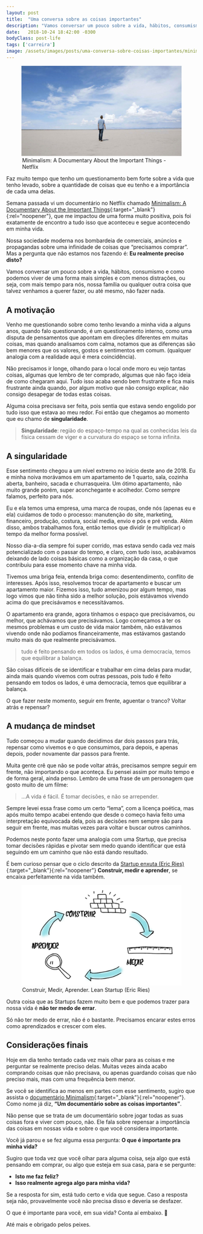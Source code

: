 ```yaml
---
layout: post
title:  "Uma conversa sobre as coisas importantes"
description: "Vamos conversar um pouco sobre a vida, hábitos, consumismo e como podemos viver de uma forma mais simples e com menos distrações."
date:   2018-10-24 18:42:00 -0300
bodyClass: post-life
tags: ['carreira']
image: /assets/images/posts/uma-conversa-sobre-coisas-importantes/minimalism-netflix.jpeg
---
```



<figure>
  <picture>
    <source type="image/webp" srcset="/assets/images/webp/posts/uma-conversa-sobre-coisas-importantes/minimalism-netflix.webp" />
    <source srcset="/assets/images/posts/uma-conversa-sobre-coisas-importantes/minimalism-netflix.jpeg" />
    <img itemprop="image" src="/assets/images/posts/uma-conversa-sobre-coisas-importantes/minimalism-netflix.jpeg" alt="Minimalism: A Documentary About the Important Things - Netflix" />
  </picture>
  <legend>Minimalism: A Documentary About the Important Things - Netflix</legend>
</figure>

Faz muito tempo que tenho um questionamento bem forte sobre a vida que tenho levado, sobre a quantidade de coisas que eu tenho e a importância de cada uma delas.

Semana passada vi um documentário no Netflix chamado [Minimalism: A Documentary About the Important Things](https://www.netflix.com/br/title/80114460){:target="_blank"}{:rel="noopener"}, que me impactou de uma forma muito positiva, pois foi exatamente de encontro a tudo isso que aconteceu e segue acontecendo em minha vida.

Nossa sociedade moderna nos bombardeia de comerciais, anúncios e propagandas sobre uma infinidade de coisas que “precisamos comprar”. Mas a pergunta que não estamos nos fazendo é:  **Eu realmente preciso disto?**

Vamos conversar um pouco sobre a vida, hábitos, consumismo e como podemos viver de uma forma mais simples e com menos distrações, ou seja, com mais tempo para nós, nossa família ou qualquer outra coisa que talvez venhamos a querer fazer, ou até mesmo, não fazer nada.

## A motivação

Venho me questionando sobre como tenho levando a minha vida a alguns anos, quando falo questionando, é um questionamento interno, como uma disputa de pensamentos que apontam em direções diferentes em muitas coisas, mas quando analisamos com calma, notamos que as diferenças são bem menores que os valores, gostos e sentimentos em comum. (qualquer analogia com a realidade aqui é mera coincidência).

Não precisamos ir longe, olhando para o local onde moro eu vejo tantas coisas, algumas que lembro de ter comprado, algumas que não faço ideia de como chegaram aqui. Tudo isso acaba sendo bem frustrante e fica mais frustrante ainda quando, por algum motivo que não consigo explicar, não consigo desapegar de todas estas coisas.

Alguma coisa precisava ser feita, pois sentia que estava sendo engolido por tudo isso que estava ao meu redor. Foi então que chegamos ao momento que eu chamo de **singularidade**.

> **Singularidade**: região do espaço-tempo na qual as conhecidas leis da física cessam de viger e a curvatura do espaço se torna infinita.

## A singularidade

Esse sentimento chegou a um nível extremo no início deste ano de 2018.  Eu e minha noiva morávamos em um apartamento de 1 quarto, sala, cozinha aberta, banheiro, sacada e churrasqueira. Um ótimo apartamento, não muito grande porém, super aconchegante e acolhedor. Como sempre falamos, perfeito para nós.

Eu e ela temos uma empresa, uma marca de roupas, onde nós (apenas eu e ela) cuidamos de todo o processo: manutenção do site, marketing, financeiro, produção, costura, social media, envio e pós e pré venda. Além disso, ambos trabalhamos fora, então temos que dividir (e multiplicar) o tempo da melhor forma possível.

Nosso dia-a-dia sempre foi super corrido, mas estava sendo cada vez mais potencializado com o passar do tempo, e claro, com tudo isso, acabávamos deixando de lado coisas básicas como a organização da casa, o que contribuiu para esse momento chave na minha vida.

Tivemos uma briga feia, entenda briga como: desentendimento, conflito de interesses. Após isso, resolvemos trocar de apartamento e buscar um apartamento maior. Fizemos isso, tudo amenizou por algum tempo, mas logo vimos que não tinha sido a melhor solução, pois estávamos vivendo acima do que precisávamos e necessitávamos.

O apartamento era grande, agora tínhamos o espaço que precisávamos, ou melhor, que achávamos que precisávamos. Logo começamos a ter os mesmos problemas e um custo de vida maior também, não estávamos vivendo onde não podíamos financeiramente, mas estávamos gastando muito mais do que realmente precisávamos.

> tudo é feito pensando em todos os lados, é uma democracia, temos que equilibrar a balança.

São coisas difíceis de se identificar e trabalhar em cima delas para mudar, ainda mais quando vivemos com outras pessoas, pois tudo é feito pensando em todos os lados, é uma democracia, temos que equilibrar a balança.

O que fazer neste momento, seguir em frente, aguentar o tranco? Voltar atrás e repensar?

## A mudança de mindset

Tudo começou a mudar quando decidimos dar dois passos para trás, repensar como vivemos e o que consumimos, para depois, e apenas depois, poder novamente dar passos para frente.

Muita gente crê que não se pode voltar atrás, precisamos sempre seguir em frente, não importando o que aconteça. Eu pensei assim por muito tempo e de forma geral, ainda penso. Lembro de uma frase de um personagem que gosto muito de um filme:

> …A vida é fácil. É tomar decisões, e não se arrepender.

Sempre levei essa frase como um certo “lema”, com a licença poética, mas após muito tempo acabei entendo que desde o começo havia feito uma interpretação equivocada dela, pois as decisões nem sempre são para seguir em frente, mas muitas vezes para voltar e buscar outros caminhos.

Podemos neste ponto fazer uma analogia com uma Startup, que precisa tomar decisões rápidas e pivotar sem medo quando identificar que está seguindo em um caminho que não está dando resultado.

É bem curioso pensar que o ciclo descrito da [Startup enxuta (Eric Ries)](https://www.amazon.com.br/Startup-Enxuta-Eric-Ries/dp/8581780040?tag=goog0ef-20&smid=A1ZZFT5FULY4LN&ascsubtag=go_726685122_51601401518_242574450465_aud-519888259198:pla-435119911103_c_){:target="_blank"}{:rel="noopener"} **Construir, medir e aprender**, se encaixa perfeitamente na vida também.

<figure>
  <picture>
    <source type="image/webp" srcset="/assets/images/webp/posts/uma-conversa-sobre-coisas-importantes/construir-medir-aprender.webp" />
    <source srcset="/assets/images/posts/uma-conversa-sobre-coisas-importantes/construir-medir-aprender.png" />
    <img itemprop="image" src="/assets/images/posts/uma-conversa-sobre-coisas-importantes/construir-medir-aprender.png" alt="Construir, Medir, Aprender. Lean Startup (Eric Ries)" />
  </picture>
  <legend>Construir, Medir, Aprender. Lean Startup (Eric Ries)</legend>
</figure>

Outra coisa que as Startups fazem muito bem e que podemos trazer para nossa vida é **não ter medo de errar**.

Só não ter medo de errar, não é o bastante. Precisamos encarar estes erros como aprendizados e crescer com eles.

## Considerações finais

Hoje em dia tenho tentado cada vez mais olhar para as coisas e me perguntar se realmente preciso delas. Muitas vezes ainda acabo comprando coisas que não precisava, ou apenas guardando coisas que não preciso mais, mas com uma frequência bem menor.

Se você se identifica ao menos em partes com esse sentimento, sugiro que assista o [documentário Minimalism](https://www.netflix.com/br/title/80114460){:target="_blank"}{:rel="noopener"}. Como nome já diz, **“Um documentário sobre as coisas importantes”**.

Não pense que se trata de um documentário sobre jogar todas as suas coisas fora e viver com pouco, não. Ele fala sobre repensar a importância das coisas em nossas vida e sobre o que você considera importante.

Você já parou e se fez alguma essa pergunta:  **O que é importante pra minha vida?**

Sugiro que toda vez que você olhar para alguma coisa, seja algo que está pensando em comprar, ou algo que esteja em sua casa, para e se pergunte:

- **Isto me faz feliz?**
- **Isso realmente agrega algo para minha vida?**

Se a resposta for sim, está tudo certo e vida que segue. Caso a resposta seja não, provavelmente você não precisa disso e deveria se desfazer.

O que é importante para você, em sua vida? Conta aí embaixo. 🙂

Até mais e obrigado pelos peixes.
